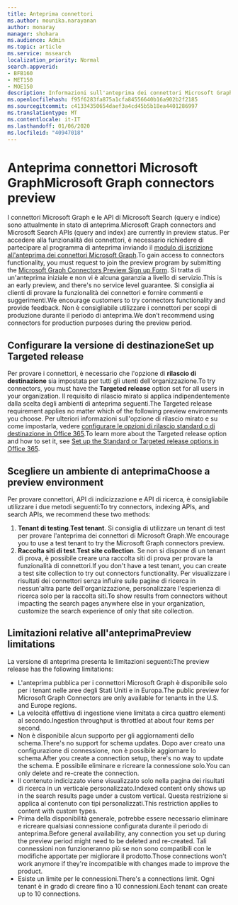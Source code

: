 ```yaml
---
title: Anteprima connettori
ms.author: mounika.narayanan
author: monaray
manager: shohara
ms.audience: Admin
ms.topic: article
ms.service: mssearch
localization_priority: Normal
search.appverid:
- BFB160
- MET150
- MOE150
description: Informazioni sull'anteprima dei connettori Microsoft Graph per Microsoft Search.
ms.openlocfilehash: f95f6283fa875a1cfa84556640b16a902b2f2185
ms.sourcegitcommit: c41334350654daef3a4cd45b5b18ea4401286997
ms.translationtype: MT
ms.contentlocale: it-IT
ms.lasthandoff: 01/06/2020
ms.locfileid: "40947018"
---
```

# <a name="microsoft-graph-connectors-preview"></a><span data-ttu-id="62f8b-103">Anteprima connettori Microsoft Graph</span><span class="sxs-lookup"><span data-stu-id="62f8b-103">Microsoft Graph connectors preview</span></span>

<span data-ttu-id="62f8b-104">I connettori Microsoft Graph e le API di Microsoft Search (query e indice) sono attualmente in stato di anteprima.</span><span class="sxs-lookup"><span data-stu-id="62f8b-104">Microsoft Graph connectors and Microsoft Search APIs (query and index) are currently in preview status.</span></span> <span data-ttu-id="62f8b-105">Per accedere alla funzionalità dei connettori, è necessario richiedere di partecipare al programma di anteprima inviando il <a href="https://forms.office.com/Pages/ResponsePage.aspx?id=v4j5cvGGr0GRqy180BHbRxWYgu82J_RFnMMATAS6_chUNVYwNU1CMDNZUDBSSDZKWVo2RDJDRjRLQi4u" target="_blank">modulo di iscrizione all'anteprima dei connettori Microsoft Graph</a>.</span><span class="sxs-lookup"><span data-stu-id="62f8b-105">To gain access to connectors functionality, you must request to join the preview program by submitting the <a href="https://forms.office.com/Pages/ResponsePage.aspx?id=v4j5cvGGr0GRqy180BHbRxWYgu82J_RFnMMATAS6_chUNVYwNU1CMDNZUDBSSDZKWVo2RDJDRjRLQi4u" target="_blank">Microsoft Graph Connectors Preview Sign up Form</a>.</span></span> <span data-ttu-id="62f8b-106">Si tratta di un'anteprima iniziale e non vi è alcuna garanzia a livello di servizio.</span><span class="sxs-lookup"><span data-stu-id="62f8b-106">This is an early preview, and there's no service level guarantee.</span></span> <span data-ttu-id="62f8b-107">Si consiglia ai clienti di provare la funzionalità dei connettori e fornire commenti e suggerimenti.</span><span class="sxs-lookup"><span data-stu-id="62f8b-107">We encourage customers to try connectors functionality and provide feedback.</span></span> <span data-ttu-id="62f8b-108">Non è consigliabile utilizzare i connettori per scopi di produzione durante il periodo di anteprima.</span><span class="sxs-lookup"><span data-stu-id="62f8b-108">We don’t recommend using connectors for production purposes during the preview period.</span></span>

## <a name="set-up-targeted-release"></a><span data-ttu-id="62f8b-109">Configurare la versione di destinazione</span><span class="sxs-lookup"><span data-stu-id="62f8b-109">Set up Targeted release</span></span>
<span data-ttu-id="62f8b-110">Per provare i connettori, è necessario che l'opzione di **rilascio di destinazione** sia impostata per tutti gli utenti dell'organizzazione.</span><span class="sxs-lookup"><span data-stu-id="62f8b-110">To try connectors, you must have the **Targeted release** option set for all users in your organization.</span></span> <span data-ttu-id="62f8b-111">Il requisito di rilascio mirato si applica indipendentemente dalla scelta degli ambienti di anteprima seguenti.</span><span class="sxs-lookup"><span data-stu-id="62f8b-111">The Targeted release requirement applies no matter which of the following preview environments you choose.</span></span>
<span data-ttu-id="62f8b-112">Per ulteriori informazioni sull'opzione di rilascio mirato e su come impostarla, vedere <a href="https://docs.microsoft.com/office365/admin/manage/release-options-in-office-365?view=o365-worldwide" target="_blank">configurare le opzioni di rilascio standard o di destinazione in Office 365</a>.</span><span class="sxs-lookup"><span data-stu-id="62f8b-112">To learn more about the Targeted release option and how to set it, see <a href="https://docs.microsoft.com/office365/admin/manage/release-options-in-office-365?view=o365-worldwide" target="_blank">Set up the Standard or Targeted release options in Office 365</a>.</span></span>

## <a name="choose-a-preview-environment"></a><span data-ttu-id="62f8b-113">Scegliere un ambiente di anteprima</span><span class="sxs-lookup"><span data-stu-id="62f8b-113">Choose a preview environment</span></span> 
<span data-ttu-id="62f8b-114">Per provare connettori, API di indicizzazione e API di ricerca, è consigliabile utilizzare i due metodi seguenti:</span><span class="sxs-lookup"><span data-stu-id="62f8b-114">To try connectors, indexing APIs, and search APIs, we recommend these two methods:</span></span>
1. <span data-ttu-id="62f8b-115">**Tenant di testing**.</span><span class="sxs-lookup"><span data-stu-id="62f8b-115">**Test tenant**.</span></span>  <span data-ttu-id="62f8b-116">Si consiglia di utilizzare un tenant di test per provare l'anteprima dei connettori di Microsoft Graph.</span><span class="sxs-lookup"><span data-stu-id="62f8b-116">We encourage you to use a test tenant to try the Microsoft Graph connectors preview.</span></span>
2. <span data-ttu-id="62f8b-117">**Raccolta siti di test**.</span><span class="sxs-lookup"><span data-stu-id="62f8b-117">**Test site collection**.</span></span> <span data-ttu-id="62f8b-118">Se non si dispone di un tenant di prova, è possibile creare una raccolta siti di prova per provare la funzionalità di connettori.</span><span class="sxs-lookup"><span data-stu-id="62f8b-118">If you don't have a test tenant, you can create a test site collection to try out connectors functionality.</span></span> <span data-ttu-id="62f8b-119">Per visualizzare i risultati dei connettori senza influire sulle pagine di ricerca in nessun'altra parte dell'organizzazione, personalizzare l'esperienza di ricerca solo per la raccolta siti.</span><span class="sxs-lookup"><span data-stu-id="62f8b-119">To show results from connectors without impacting the search pages anywhere else in your organization, customize the search experience of only that site collection.</span></span>

## <a name="preview-limitations"></a><span data-ttu-id="62f8b-120">Limitazioni relative all'anteprima</span><span class="sxs-lookup"><span data-stu-id="62f8b-120">Preview limitations</span></span>
<span data-ttu-id="62f8b-121">La versione di anteprima presenta le limitazioni seguenti:</span><span class="sxs-lookup"><span data-stu-id="62f8b-121">The preview release has the following limitations:</span></span>
* <span data-ttu-id="62f8b-122">L'anteprima pubblica per i connettori Microsoft Graph è disponibile solo per i tenant nelle aree degli Stati Uniti e in Europa.</span><span class="sxs-lookup"><span data-stu-id="62f8b-122">The public preview for Microsoft Graph Connectors are only available for tenants in the U.S. and Europe regions.</span></span> 
* <span data-ttu-id="62f8b-123">La velocità effettiva di ingestione viene limitata a circa quattro elementi al secondo.</span><span class="sxs-lookup"><span data-stu-id="62f8b-123">Ingestion throughput is throttled at about four items per second.</span></span>
* <span data-ttu-id="62f8b-124">Non è disponibile alcun supporto per gli aggiornamenti dello schema.</span><span class="sxs-lookup"><span data-stu-id="62f8b-124">There's no support for schema updates.</span></span> <span data-ttu-id="62f8b-125">Dopo aver creato una configurazione di connessione, non è possibile aggiornare lo schema.</span><span class="sxs-lookup"><span data-stu-id="62f8b-125">After you create a connection setup, there's no way to update the schema.</span></span> <span data-ttu-id="62f8b-126">È possibile eliminare e ricreare la connessione solo.</span><span class="sxs-lookup"><span data-stu-id="62f8b-126">You can only delete and re-create the connection.</span></span>
* <span data-ttu-id="62f8b-127">Il contenuto indicizzato viene visualizzato solo nella pagina dei risultati di ricerca in un verticale personalizzato.</span><span class="sxs-lookup"><span data-stu-id="62f8b-127">Indexed content only shows up in the search results page under a custom vertical.</span></span> <span data-ttu-id="62f8b-128">Questa restrizione si applica al contenuto con tipi personalizzati.</span><span class="sxs-lookup"><span data-stu-id="62f8b-128">This restriction applies to content with custom types.</span></span>
* <span data-ttu-id="62f8b-129">Prima della disponibilità generale, potrebbe essere necessario eliminare e ricreare qualsiasi connessione configurata durante il periodo di anteprima.</span><span class="sxs-lookup"><span data-stu-id="62f8b-129">Before general availability, any connection you set up during the preview period might need to be deleted and re-created.</span></span> <span data-ttu-id="62f8b-130">Tali connessioni non funzioneranno più se non sono compatibili con le modifiche apportate per migliorare il prodotto.</span><span class="sxs-lookup"><span data-stu-id="62f8b-130">Those connections won't work anymore if they're incompatible with changes made to improve the product.</span></span>
* <span data-ttu-id="62f8b-131">Esiste un limite per le connessioni.</span><span class="sxs-lookup"><span data-stu-id="62f8b-131">There's a connections limit.</span></span> <span data-ttu-id="62f8b-132">Ogni tenant è in grado di creare fino a 10 connessioni.</span><span class="sxs-lookup"><span data-stu-id="62f8b-132">Each tenant can create up to 10 connections.</span></span>
